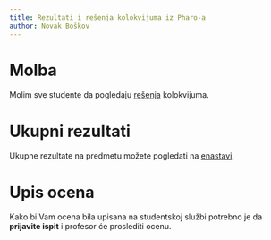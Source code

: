 ```yaml
---
title: Rezultati i rešenja kolokvijuma iz Pharo-a
author: Novak Boškov
---
```


# Molba

Molim sve studente da pogledaju [rešenja](../org/colloquium/pharo.html) kolokvijuma.

# Ukupni rezultati

Ukupne rezultate na predmetu možete pogledati na [enastavi](https://enastava.ftninformatika.com/files/19859/download?download_frd=1).

# Upis ocena

Kako bi Vam ocena bila upisana na studentskoj službi potrebno je da
**prijavite ispit** i profesor će proslediti ocenu.
